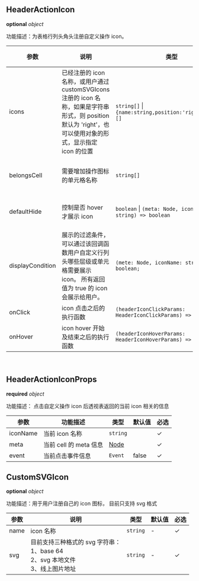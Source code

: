 ## HeaderActionIcon

<description> **optional**  _object_ </description>

功能描述：为表格行列头角头注册自定义操作 icon。

| 参数             | 说明                                                                                                                                                       | 类型                                                      | 默认值 | 必选 | 取值                                                       | 版本                                            |
| ---------------- | ---------------------------------------------------------------------------------------------------------------------------------------------------------- | --------------------------------------------------------- | ------ | ---- | ---------------------------------------------------------- | ----------------------------------------------- |
| icons            | 已经注册的 icon 名称，或用户通过 customSVGIcons 注册的 icon 名称，如果是字符串形式，则 position 默认为 'right'，也可以使用对象的形式，显示指定 icon 的位置 | `string[]` \| `{name:string,position:'right'\|'left'}[]`  |        | ✓    |                                                            | `2.0.0`                                         |
| belongsCell      | 需要增加操作图标的单元格名称                                                                                                                               | `string[]`                                                |        | ✓    | 角头：'cornerCell';<br>列头：'colCell';<br>行头：'rowCell' |                                                 |
| defaultHide      | 控制是否 hover 才展示 icon                                                                                                                                 | `boolean` \| `(meta: Node, iconName: string) => boolean`  | false  |      | true                                                       | `1.26.0` 支持配置为一个函数                     |
| displayCondition | 展示的过滤条件，可以通过该回调函数用户自定义行列头哪些层级或单元格需要展示 icon。 所有返回值为 true 的 icon 会展示给用户。                                 | `(mete: Node, iconName: string) => boolean;`              |        |      |                                                            | `1.26.0` 回传 `iconName` 并按单个 icon 控制显隐 |
| onClick          | icon 点击之后的执行函数                                                                                                                                    | `(headerIconClickParams: HeaderIconClickParams) => void;` |        |      |                                                            | `1.26.0`                                        |
| onHover          | icon hover 开始及结束之后的执行函数                                                                                                                        | `(headerIconHoverParams: HeaderIconHoverParams) => void;` |        |      |                                                            | `1.26.0`                                        |

​

## HeaderActionIconProps

<description> **required**  _object_ </description>

功能描述： 点击自定义操作 icon 后透视表返回的当前 icon 相关的信息

| 参数     | 功能描述               | 类型                          | 默认值 | 必选 |
| -------- | ---------------------- | ----------------------------- | ------ | ---- |
| iconName | 当前 icon 名称         | `string`                      |        | ✓    |
| meta     | 当前 cell 的 meta 信息 | [Node](/api/basic-class/node) |        | ✓    |
| event    | 当前点击事件信息       | `Event`                       | false  | ✓    |

## CustomSVGIcon

<description> **optional**  _object_ </description>

功能描述：用于用户注册自己的 icon 图标， 目前只支持 svg 格式

| 参数 | 说明                                                                                 | 类型     | 默认值 | 必选 |
| ---- | ------------------------------------------------------------------------------------ | -------- | ------ | ---- |
| name | icon 名称                                                                            | `string` | -      | ✓    |
| svg  | 目前支持三种格式的 svg 字符串：<br> 1、base 64<br>2、svg 本地文件<br>3、线上图片地址 | `string` | -      | ✓    |
